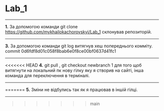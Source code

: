 # Lab_1
***
**1.** За допомогою команди git clone https://github.com/mykhailokachorovskyi/Lab_1 склонував репозиторій.
***
**3.** За допомогою команди git log витягнув хеш попереднього комміту. commit 0d6fdf8d01c058f8bab6e0f8ce00bf0637d41fc1
***
<<<<<<< HEAD
**4.** git pull , git checkout newbranch 1 для того щоб витягнути на локальний пк нову гілку яку я створив на сайті, інша команда для переключення в терміналі.
***
=======
**5.** Зміни не відбулись так як я працював в іншій гілці.
***
>>>>>>> main
